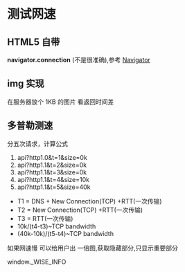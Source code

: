 # 测试网速

## HTML5 自带

**navigator.connection** (不是很准确),参考 [Navigator](https://developer.mozilla.org/zh-CN/docs/Web/API/Navigator)

## img 实现

在服务器放个 1KB 的图片 看返回时间差 

## 多普勒测速

分五次请求，计算公式
1. api?http1.0&t=1&size=0k
2. api?http1.1&t=2&size=0k
3. api?http1.1&t=3&size=0k
4. api?http1.1&t=4&size=10k
5. api?http1.1&t=5&size=40k


- T1 = DNS + New Connection(TCP) +RTT(一次传输)
- T2 = New Connection(TCP) +RTT(一次传输)
- T3 = RTT(一次传输)
- 10k/(t4-t3)~TCP bandwidth
- (40k-10k)/(t5-t4)~TCP bandwidth

如果网速慢 可以给用户出 一倍图,获取隐藏部分,只显示重要部分

window._WISE_INFO

